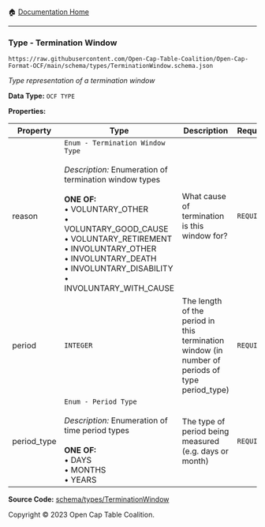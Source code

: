 :house: [Documentation Home](../../../README.md)

---

### Type - Termination Window

`https://raw.githubusercontent.com/Open-Cap-Table-Coalition/Open-Cap-Format-OCF/main/schema/types/TerminationWindow.schema.json`

_Type representation of a termination window_

**Data Type:** `OCF TYPE`

**Properties:**

| Property    | Type                                                                                                                                                                                                                                                                                                                                                  | Description                                                                                    | Required   |
| ----------- | ----------------------------------------------------------------------------------------------------------------------------------------------------------------------------------------------------------------------------------------------------------------------------------------------------------------------------------------------------- | ---------------------------------------------------------------------------------------------- | ---------- |
| reason      | `Enum - Termination Window Type`</br></br>_Description:_ Enumeration of termination window types</br></br>**ONE OF:** </br>&bull; VOLUNTARY_OTHER </br>&bull; VOLUNTARY_GOOD_CAUSE </br>&bull; VOLUNTARY_RETIREMENT </br>&bull; INVOLUNTARY_OTHER </br>&bull; INVOLUNTARY_DEATH </br>&bull; INVOLUNTARY_DISABILITY </br>&bull; INVOLUNTARY_WITH_CAUSE | What cause of termination is this window for?                                                  | `REQUIRED` |
| period      | `INTEGER`                                                                                                                                                                                                                                                                                                                                             | The length of the period in this termination window (in number of periods of type period_type) | `REQUIRED` |
| period_type | `Enum - Period Type`</br></br>_Description:_ Enumeration of time period types</br></br>**ONE OF:** </br>&bull; DAYS </br>&bull; MONTHS </br>&bull; YEARS                                                                                                                                                                                              | The type of period being measured (e.g. days or month)                                         | `REQUIRED` |

**Source Code:** [schema/types/TerminationWindow](../../../../schema/types/TerminationWindow.schema.json)

Copyright © 2023 Open Cap Table Coalition.
